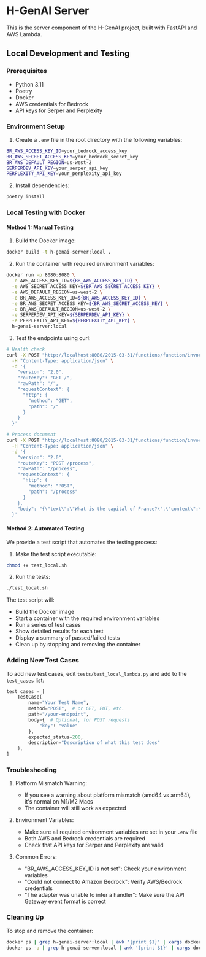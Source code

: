 # H-GenAI Server

This is the server component of the H-GenAI project, built with FastAPI and AWS Lambda.

## Local Development and Testing

### Prerequisites

- Python 3.11
- Poetry
- Docker
- AWS credentials for Bedrock
- API keys for Serper and Perplexity

### Environment Setup

1. Create a `.env` file in the root directory with the following variables:
```bash
BR_AWS_ACCESS_KEY_ID=your_bedrock_access_key
BR_AWS_SECRET_ACCESS_KEY=your_bedrock_secret_key
BR_AWS_DEFAULT_REGION=us-west-2
SERPERDEV_API_KEY=your_serper_api_key
PERPLEXITY_API_KEY=your_perplexity_api_key
```

2. Install dependencies:
```bash
poetry install
```

### Local Testing with Docker

#### Method 1: Manual Testing

1. Build the Docker image:
```bash
docker build -t h-genai-server:local .
```

2. Run the container with required environment variables:
```bash
docker run -p 8080:8080 \
  -e AWS_ACCESS_KEY_ID=${BR_AWS_ACCESS_KEY_ID} \
  -e AWS_SECRET_ACCESS_KEY=${BR_AWS_SECRET_ACCESS_KEY} \
  -e AWS_DEFAULT_REGION=us-west-2 \
  -e BR_AWS_ACCESS_KEY_ID=${BR_AWS_ACCESS_KEY_ID} \
  -e BR_AWS_SECRET_ACCESS_KEY=${BR_AWS_SECRET_ACCESS_KEY} \
  -e BR_AWS_DEFAULT_REGION=us-west-2 \
  -e SERPERDEV_API_KEY=${SERPERDEV_API_KEY} \
  -e PERPLEXITY_API_KEY=${PERPLEXITY_API_KEY} \
  h-genai-server:local
```

3. Test the endpoints using curl:
```bash
# Health check
curl -X POST "http://localhost:8080/2015-03-31/functions/function/invocations" \
  -H "Content-Type: application/json" \
  -d '{
    "version": "2.0",
    "routeKey": "GET /",
    "rawPath": "/",
    "requestContext": {
      "http": {
        "method": "GET",
        "path": "/"
      }
    }
  }'

# Process document
curl -X POST "http://localhost:8080/2015-03-31/functions/function/invocations" \
  -H "Content-Type: application/json" \
  -d '{
    "version": "2.0",
    "routeKey": "POST /process",
    "rawPath": "/process",
    "requestContext": {
      "http": {
        "method": "POST",
        "path": "/process"
      }
    },
    "body": "{\"text\":\"What is the capital of France?\",\"context\":\"France is a country in Western Europe. Its capital is Paris.\"}"
  }'
```

#### Method 2: Automated Testing

We provide a test script that automates the testing process:

1. Make the test script executable:
```bash
chmod +x test_local.sh
```

2. Run the tests:
```bash
./test_local.sh
```

The test script will:
- Build the Docker image
- Start a container with the required environment variables
- Run a series of test cases
- Show detailed results for each test
- Display a summary of passed/failed tests
- Clean up by stopping and removing the container

### Adding New Test Cases

To add new test cases, edit `tests/test_local_lambda.py` and add to the `test_cases` list:

```python
test_cases = [
    TestCase(
        name="Your Test Name",
        method="POST",  # or GET, PUT, etc.
        path="/your-endpoint",
        body={  # Optional, for POST requests
            "key": "value"
        },
        expected_status=200,
        description="Description of what this test does"
    ),
]
```

### Troubleshooting

1. Platform Mismatch Warning:
   - If you see a warning about platform mismatch (amd64 vs arm64), it's normal on M1/M2 Macs
   - The container will still work as expected

2. Environment Variables:
   - Make sure all required environment variables are set in your `.env` file
   - Both AWS and Bedrock credentials are required
   - Check that API keys for Serper and Perplexity are valid

3. Common Errors:
   - "BR_AWS_ACCESS_KEY_ID is not set": Check your environment variables
   - "Could not connect to Amazon Bedrock": Verify AWS/Bedrock credentials
   - "The adapter was unable to infer a handler": Make sure the API Gateway event format is correct

### Cleaning Up

To stop and remove the container:
```bash
docker ps | grep h-genai-server:local | awk '{print $1}' | xargs docker stop
docker ps -a | grep h-genai-server:local | awk '{print $1}' | xargs docker rm
```